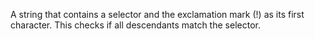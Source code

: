 A string that contains a selector and the exclamation mark (!) as its first character. This checks if all descendants match the selector.